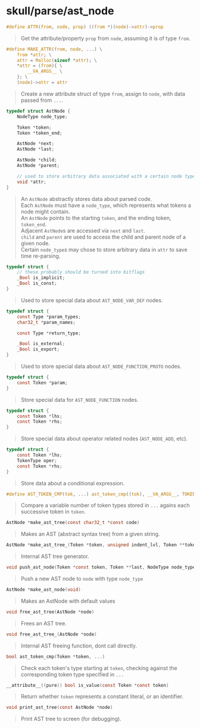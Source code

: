 # skull/parse/ast_node

```c
#define ATTR(from, node, prop) ((from *)(node)->attr)->prop
```

> Get the attribute/property `prop` from `node`, assuming it is of type `from`.

```c
#define MAKE_ATTR(from, node, ...) \
	from *attr; \
	attr = Malloc(sizeof *attr); \
	*attr = (from){ \
		__VA_ARGS__ \
	}; \
	(node)->attr = attr
```

> Create a new attribute struct of type `from`, assign to `node`, with data passed from `...`.

```c
typedef struct AstNode {
	NodeType node_type;

	Token *token;
	Token *token_end;

	AstNode *next;
	AstNode *last;

	AstNode *child;
	AstNode *parent;

	// used to store arbitrary data associated with a certain node type
	void *attr;
}
```

> An `AstNode` abstractly stores data about parsed code.
> \
> Each `AstNode` must have a `node_type`, which represents what tokens a node might contain.
> \
> An `AstNode` points to the starting `token`, and the ending token, `token_end`.
> \
> Adjacent `AstNode`s are accessed via `next` and `last`.
> \
> `child` and `parent` are used to access the child and parent node of a given node.
> \
> Certain `node_type`s may chose to store arbitrary data in `attr` to save time re-parsing.

```c
typedef struct {
	// these probably should be turned into bitflags
	_Bool is_implicit;
	_Bool is_const;
}
```

> Used to store special data about `AST_NODE_VAR_DEF` nodes.

```c
typedef struct {
	const Type *param_types;
	char32_t *param_names;

	const Type *return_type;

	_Bool is_external;
	_Bool is_export;
}
```

> Used to store special data about `AST_NODE_FUNCTION_PROTO` nodes.

```c
typedef struct {
	const Token *param;
}
```

> Store special data for `AST_NODE_FUNCTION` nodes.

```c
typedef struct {
	const Token *lhs;
	const Token *rhs;
}
```

> Store special data about operator related nodes (`AST_NODE_ADD`, etc).

```c
typedef struct {
	const Token *lhs;
	TokenType oper;
	const Token *rhs;
}
```

> Store data about a conditional expression.

```c
#define AST_TOKEN_CMP(tok, ...) ast_token_cmp((tok), __VA_ARGS__, TOKEN_END)
```

> Compare a variable number of token types stored in `...` agains each successive token in `token`.

```c
AstNode *make_ast_tree(const char32_t *const code)
```

> Makes an AST (abstract syntax tree) from a given string.

```c
AstNode *make_ast_tree_(Token *token, unsigned indent_lvl, Token **token_last, TokenType bracket_or_paren)
```

> Internal AST tree generator.

```c
void push_ast_node(Token *const token, Token **last, NodeType node_type, AstNode **node)
```

> Push a new AST node to `node` with type `node_type`

```c
AstNode *make_ast_node(void)
```

> Makes an AstNode with default values

```c
void free_ast_tree(AstNode *node)
```

> Frees an AST tree.

```c
void free_ast_tree_(AstNode *node)
```

> Internal AST freeing function, dont call directly.

```c
bool ast_token_cmp(Token *token, ...)
```

> Check each token's type starting at `token`, checking against the corresponding token type specified in `...`

```c
__attribute__((pure)) bool is_value(const Token *const token)
```

> Return whether `token` represents a constant literal, or an identifier.

```c
void print_ast_tree(const AstNode *node)
```

> Print AST tree to screen (for debugging).

